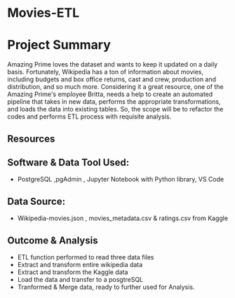 # Movies-ETL

# Project Summary

Amazing Prime loves the dataset and wants to keep it updated on a daily basis. Fortunately, Wikipedia has a ton of information about movies, including budgets and box office returns, cast and crew, production and distribution, and so much more. Considering it a great resource, one of the Amazing Prime's employee Britta, needs a help to create an automated pipeline that takes in new data, performs the appropriate transformations, and loads the data into existing tables. So, the scope will be to refactor the codes and performs ETL process with requisite analysis. 

## Resources

## Software & Data Tool Used:
-  PostgreSQL ,pgAdmin , Jupyter Notebook with Python library, VS Code

## Data Source:
- Wikipedia-movies.json , movies_metadata.csv & ratings.csv from Kaggle

## Outcome & Analysis
- ETL function performed to read three data files
- Extract and transform entire wikipedia data
- Extract and transform the Kaggle data
- Load the data and transfer to a posgtreSQL
- Tranformed & Merge data, ready to further used for Analysis.
